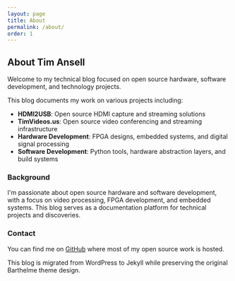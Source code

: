 ```yaml
---
layout: page
title: About
permalink: /about/
order: 1
---
```


## About Tim Ansell

Welcome to my technical blog focused on open source hardware, software development, and technology projects.

This blog documents my work on various projects including:

- **HDMI2USB**: Open source HDMI capture and streaming solutions
- **TimVideos.us**: Open source video conferencing and streaming infrastructure
- **Hardware Development**: FPGA designs, embedded systems, and digital signal processing
- **Software Development**: Python tools, hardware abstraction layers, and build systems

### Background

I'm passionate about open source hardware and software development, with a focus on video processing, FPGA development, and embedded systems. This blog serves as a documentation platform for technical projects and discoveries.

### Contact

You can find me on [GitHub](https://github.com/mithro) where most of my open source work is hosted.

This blog is migrated from WordPress to Jekyll while preserving the original Barthelme theme design.